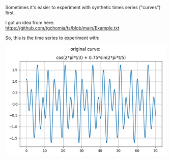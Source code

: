Sometimes it's easier to experiment with synthetic times series ("curves") first.

I got an idea from here: https://github.com/tgchomia/ts/blob/main/Example.txt

So, this is the time series to experiment with:

![plot](./Linear_deterministic_curve_forecasting_org_curve.png)




